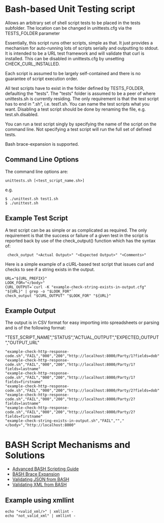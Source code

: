 # Bash-based Unit Testing script

Allows an arbitrary set of shell script tests to be placed in the tests subfolder. The location can be changed in unittests.cfg via the TESTS_FOLDER
parameter

Essentially, this script runs other scripts, simple as that. It just provides a mechanism for auto-running lots of scripts serially and outputting to stdout.
It is intended to be a URL test framework and will validate that curl is installed. This can be disabled in unittests.cfg by unsetting CHECK_CURL_INSTALLED.

Each script is assumed to be largely self-contained and there is no guarantee of script execution order.

All test scripts have to exist in the folder defined by TESTS_FOLDER, defaulting the "tests". The "tests" folder is assumed to be a peer of where unittests.sh is currently residing. The only requirement is that the test script has to end in ".sh", i.e. test1.sh. You can name the test scripts what you want. Disabling a test script should be done by renaming the file, e.g. test.sh.disabled.

You can run a test script singly by specifying the name of the script on the command line. Not specifying a test script will run the full set of defined tests.

Bash brace-expansion is supported.

## Command Line Options

The command line options are:
```
unittests.sh [<test_script_name.sh>]
```
e.g.

```
$ ./unittest.sh test1.sh
$ ./unittest.sh
```

## Example Test Script

A test script can be as simple or as complicated as required. The only requirement is that the success or failure of a given test
in the script is reported back by use of the check_output() function which has the syntax of:
```
 check_output "<Actual Output>" "<Expected Output>" "<Comments>"
```

Here is a simple example of a cURL-based test script that issues curl and checks to see if a string exists in the output.
```
URL="${URL_PREFIX}"
LOOK_FOR="</body>"
CURL_OUTPUT=`curl -K "example-check-string-exists-in-output.cfg" "${URL}" | grep -o "$LOOK_FOR"`
check_output "$CURL_OUTPUT" "$LOOK_FOR" "${URL}"
```

## Example Output

The output is in CSV format for easy importing into spreadsheets or parsing and is of the following format:

"TEST_SCRIPT_NAME","STATUS","ACTUAL_OUTPUT","EXPECTED_OUTPUT","OUTPUT_URL"

```
"example-check-http-response-code.sh","FAIL","000","200","http://localhost:8000/Party/1?fields=dob"
"example-check-http-response-code.sh","FAIL","000","200","http://localhost:8000/Party/1?fields=lastname"
"example-check-http-response-code.sh","FAIL","000","200","http://localhost:8000/Party/1?fields=firstname"
"example-check-http-response-code.sh","FAIL","000","200","http://localhost:8000/Party/2?fields=dob"
"example-check-http-response-code.sh","FAIL","000","200","http://localhost:8000/Party/2?fields=lastname"
"example-check-http-response-code.sh","FAIL","000","200","http://localhost:8000/Party/2?fields=firstname"
"example-check-string-exists-in-output.sh","FAIL","","</body>","http://localhost:8000"
```

# BASH Script Mechanisms and Solutions

* [Advanced BASH Scripting Guide](http://www.tldp.org/LDP/abs/html)
* [BASH Brace Expansion](http://wiki.bash-hackers.org/syntax/expansion/brace)
* [Validating JSON from BASH](http://xmodulo.com/validate-json-command-line-linux.html)
* [Validating XML from BASH](https://linux.die.net/man/1/xmllint)

## Example using xmllint

```
echo "<valid_xml/>" | xmllint -
echo "not_valid_xml" | xmllint -
```
